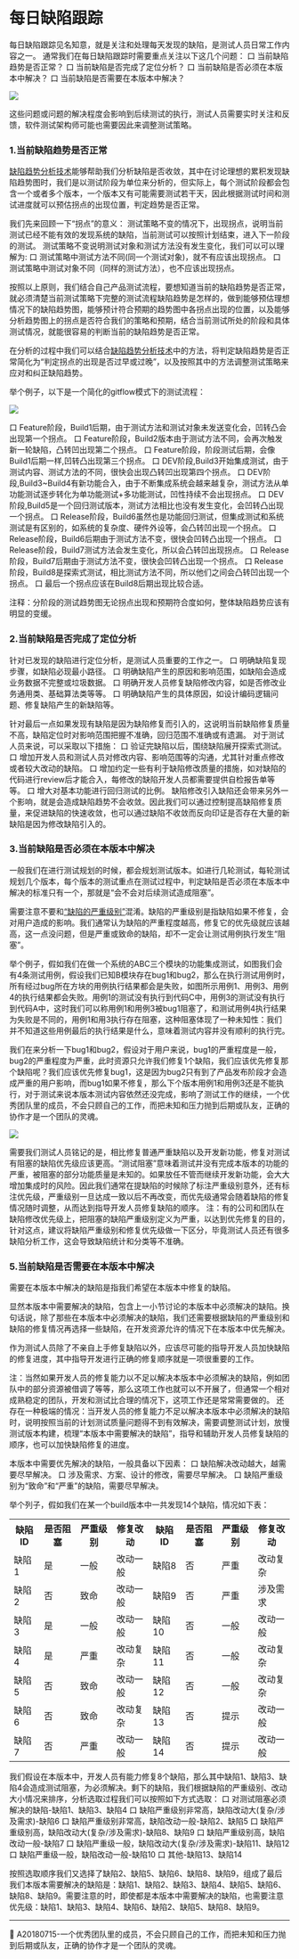 # 每日缺陷跟踪

每日缺陷跟踪见名知意，就是关注和处理每天发现的缺陷，是测试人员日常工作内容之一。
通常我们在每日缺陷跟踪时需要重点关注以下这几个问题：
口  当前缺陷趋势是否正常？
口  当前缺陷是否完成了定位分析？
口  当前缺陷是否必须在本版本中解决？
口  当前缺陷是否需要在本版本中解决？

![](../resFiles/r2/每日缺陷跟踪需要关注的问题.jpg)

这些问题或问题的解决程度会影响到后续测试的执行，测试人员需要实时关注和反馈，软件测试架构师可能也需要因此来调整测试策略。



### 1.当前缺陷趋势是否正常

[缺陷趋势分析技术](books/缺陷趋势分析.md)能够帮助我们分析缺陷是否收敛，其中在讨论理想的累积发现缺陷趋势图时，我们是以测试阶段为单位来分析的，但实际上，每个测试阶段都会包含一个或者多个版本，一个版本又有可能需要测试若干天，因此根据测试时间和测试进度就可以预估拐点的出现位置，判定趋势是否正常。

我们先来回顾一下“拐点”的意义：
测试策略不变的情况下，出现拐点，说明当前测试已经不能有效的发现系统的缺陷，当前测试可以按照计划结束，进入下一阶段的测试。
测试策略不变说明测试对象和测试方法没有发生变化，我们可以可以理解为:
口  测试策略中测试方法不同(同一个测试对象)，就不有应该出现拐点。
口  测试策略中测试对象不同（同样的测试方法），也不应该出现拐点。

按照以上原则，我们结合自己产品测试流程，要想知道当前的缺陷趋势是否正常，就必须清楚当前测试策略下完整的测试流程缺陷趋势是怎样的，做到能够预估理想情况下的缺陷趋势图，能够预计符合预期的趋势图中各拐点出现的位置，以及能够分析趋势图上的拐点是否符合我们的策略和预期，结合当前测试所处的阶段和具体测试情况，就能很容易的判断当前的缺陷趋势是否正常。

在分析的过程中我们可以结合[缺陷趋势分析技术](books/缺陷趋势分析.md)中的方法，将判定缺陷趋势是否正常简化为“判定拐点的出现是否过早或过晚”，以及按照其中的方法调整测试策略来应对和纠正缺陷趋势。

举个例子，以下是一个简化的gitflow模式下的测试流程：

![](../resFiles/r3/分阶段测试缺陷趋势图.jpg)

口  Feature阶段，Build1后期，由于测试方法和测试对象未发送变化会，凹转凸会出现第一个拐点。
口  Feature阶段，Build2版本由于测试方法不同，会再次触发新一轮缺陷，凸转凹出现第二个拐点。
口  Feature阶段，阶段测试后期，会像Build1后期一样,凹转凸出现第三个拐点。
口  DEV阶段,Build3开始集成测试，由于测试内容、测试方法的不同，很快会出现凸转凹出现第四个拐点。
口  DEV阶段,Build3~Build4有新功能合入，由于不断集成系统会越来越复杂，测试方法从单功能测试逐步转化为单功能测试+多功能测试，凹性持续不会出现拐点。
口  DEV阶段,Build5是一个回归测试版本，测试方法相比也没有发生变化，会凹转凸出现一个拐点。
口  Release阶段，Build6虽然也是功能回归测试，但集成测试和系统测试是有区别的，如系统的复杂度、硬件外设等，会凸转凹出现一个拐点。
口  Release阶段，Build6后期由于测试方法不变，很快会凹转凸出现一个拐点。
口  Release阶段，Build7测试方法会发生变化，所以会凸转凹出现拐点。
口  Release阶段，Build7后期由于测试方法不变，很快会凹转凸出现一个拐点。
口  Release阶段，Build8是探索式测试，相比测试方法不同，所以他们之间会凸转凹出现一个拐点。
口  最后一个拐点应该在Build8后期出现比较合适。

注释：分阶段的测试趋势图无论拐点出现和预期符合度如何，整体缺陷趋势应该有明显的变缓。

### 2.当前缺陷是否完成了定位分析

针对已发现的缺陷进行定位分析，是测试人员重要的工作之一。
口  明确缺陷复现步骤，如缺陷必现最小路径。
口  明确缺陷产生的原因和影响范围，如缺陷会造成业务数据不完整或垃圾数据。
口  明确开发人员修复缺陷修改内容，如是否修改业务通用类、基础算法类等等。
口  明确缺陷产生的具体原因，如设计编码逻辑问题、修复缺陷产生的新缺陷等。

针对最后一点如果发现有缺陷是因为缺陷修复而引入的，这说明当前缺陷修复质量不高，缺陷定位时对影响范围把握不准确，回归范围不准确或有遗漏。
对于测试人员来说，可以采取以下措施：
口  验证完缺陷以后，围绕缺陷展开探索式测试。
口  增加开发人员和测试人员对修改内容、影响范围等的沟通，尤其针对重点修改或者较大改动的缺陷。
口  增加约定一些有利于缺陷修改质量的措施，如对缺陷的代码进行review后才能合入，每修改的缺陷开发人员都需要提供自检报告单等等。
口  增大对基本功能进行回归测试的比例。
 缺陷修改引入缺陷还会带来另外一个影响，就是会造成缺陷趋势不会收敛。因此我们可以通过控制提高缺陷修复质量，来促进缺陷的快速收敛，也可以通过缺陷不收敛而反向印证是否存在大量的新缺陷是因为修改缺陷引入的。



### 3.当前缺陷是否必须在本版本中解决

一般我们在进行测试规划的时候，都会规划测试版本。如进行几轮测试，每轮测试规划几个版本，每个版本的测试重点在测试过程中，判定缺陷是否必须在本版本中解决的标准只有一个，那就是“会不会对后续测试造成阻塞”。

需要注意不要和[“缺陷的严重级别”](books/测试基础定义-缺陷严重级别定义.md)混淆。缺陷的严重级别是指缺陷如果不修复，会对用户造成的影响。我们通常认为缺陷的严重程度越高，修复它的优先级就应该越高，这一点没问题，但是严重或致命的缺陷，却不一定会让测试用例执行发生“阻塞”。

举个例子，假如我们在做一个系统的ABC三个模块的功能集成测试，如图我们会有4条测试用例，假设我们已知B模块存在bug1和bug2，那么在执行测试用例时，所有经过bug所在方块的用例执行结果都会是失败，如图所示用例1、用例3、用例4的执行结果都会失败。用例1的测试没有执行到代码C中，用例3的测试没有执行到代码A中，这时我们可以称用例1和用例3被bug1阻塞了，和测试用例4执行结果为失败是不同的，用例1和用3执行存在阻塞，这种阻塞体现了一种未知性：我们并不知道这些用例最后的执行结果是什么，意味着测试内容并没有顺利的执行完。

我们在来分析一下bug1和bug2，假设对于用户来说，bug1的严重程度是一般，bug2的严重程度为严重，此时资源只允许我们修复1个缺陷，我们应该优先修复那个缺陷呢？我们应该优先修复bug1，这是因为bug2只有到了产品发布阶段才会造成严重的用户影响，而bug1如果不修复，那么下个版本用例1和用例3还是不能执行，对于测试来说本版本测试内容依然还没完成，影响了测试工作的继续，一个优秀团队里的成员，不会只顾自己的工作，而把未知和压力抛到后期或队友，正确的协作才是一个团队的灵魂。

![](../resFiles/r2/缺陷优先级.jpg)

需要我们测试人员铭记的是，相比修复普通严重缺陷以及开发新功能，修复对测试有阻塞的缺陷优先级应该更高。“测试阻塞”意味着测试并没有完成本版本的功能的严重，被阻塞的部分功能质量是未知的。如果放任不管而继续开发新功能，会大大增加集成时的风险。因此我们通常在提缺陷的时候除了标注严重级别意外，还有标注优先级，严重级别一旦达成一致以后不再改变，而优先级通常会随着缺陷的修复情况随时调整，从而达到指导开发人员修复缺陷的顺序。
注：有的公司和团队在缺陷修改优先级上，把阻塞的缺陷严重级别定义为严重，以达到优先修复的目的，针对这点，建议将缺陷严重级别和修复优先级做一下区分，毕竟测试人员还有很多缺陷分析工作，这会导致缺陷统计和分类等不准确。

### 5.当前缺陷是否需要在本版本中解决

需要在本版本中解决的缺陷是指我们希望在本版本中修复的缺陷。

显然本版本中需要解决的缺陷，包含上一小节讨论的本版本中必须解决的缺陷。换句话说，除了那些在本版本中必须解决的缺陷，我们还需要根据缺陷的严重级别和缺陷的修复情况再选择一些缺陷，在开发资源允许的情况下在本版本中优先解决。

作为测试人员除了不亲自上手修复缺陷以外，应该尽可能的指导开发人员加快缺陷的修复进度，其中指导开发进行正确的修复顺序就是一项很重要的工作。

注：当然如果开发人员的修复能力以不足以解决本版本中必须解决的缺陷，例如团队中的部分资源被借调了等等，那么这项工作也就可以不开展了，但通常一个相对成熟稳定的团队，开发和测试比合理的情况下，这项工作还是常常需要做的。 还存在一种极端的情况：当开发人员的修复能力不足以解决本版本中必须解决的缺陷时，说明按照当前的计划测试质量问题得不到有效解决，需要调整测试计划，放慢测试版本构建，梳理“本版本中需要解决的缺陷”，指导和辅助开发人员修复缺陷的顺序，也可以加快缺陷修复的进度。

本版本中需要优先解决的缺陷，一般具备以下因素：
口  缺陷解决改动越大，越需要尽早解决。
口  涉及需求、方案、设计的修改，需要尽早解决。
口  缺陷严重级别为“致命”和“严重”的缺陷，需要尽早解决。

举个列子，假如我们在某一个build版本中一共发现14个缺陷，情况如下表：
<table>
	<tr>
		<th>缺陷ID</th>
		<th>是否阻塞</th>
		<th>严重级别</th>
		<th>修复改动</th>
		<th>缺陷ID</th>
		<th>是否阻塞</th>
		<th>严重级别</th>
		<th>修复改动</th>
	</tr>
	<tr>
		<td>缺陷1</td>
		<td>是</td>
		<td>一般</td>
		<td>改动一般</td>
		<td>缺陷8</td>
		<td>否</td>
		<td>严重</td>
		<td>改动复杂</td>
	</tr>
	<tr>
		<td>缺陷2</td>
		<td>否</td>
		<td>致命</td>
		<td>改动一般</td>
		<td>缺陷9</td>
		<td>否</td>
		<td>严重</td>
		<td>涉及需求</td>
	</tr>
	<tr>
		<td>缺陷3</td>
		<td>是</td>
		<td>一般</td>
		<td>改动一般</td>
		<td>缺陷10</td>
		<td>否</td>
		<td>一般</td>
		<td>改动一般</td>
	</tr>
	<tr>
		<td>缺陷4</td>
		<td>是</td>
		<td>严重</td>
		<td>改动复杂</td>
		<td>缺陷11</td>
		<td>否</td>
		<td>一般</td>
		<td>改动复杂</td>
	</tr>
	<tr>
		<td>缺陷5</td>
		<td>否</td>
		<td>致命</td>
		<td>改动一般</td>
		<td>缺陷12</td>
		<td>否</td>
		<td>一般</td>
		<td>改动复杂</td>
	</tr>
	<tr>
		<td>缺陷6</td>
		<td>否</td>
		<td>致命</td>
		<td>改动复杂</td>
		<td>缺陷13</td>
		<td>否</td>
		<td>提示</td>
		<td>改动一般</td>
	</tr>
	<tr>
		<td>缺陷7</td>
		<td>否</td>
		<td>严重</td>
		<td>改动一般</td>
		<td>缺陷14</td>
		<td>否</td>
		<td>提示</td>
		<td>改动一般</td>
	</tr>
</table>
我们假设在本版本中，开发人员有能力修复8个缺陷，那么其中缺陷1、缺陷3、缺陷4会造成测试阻塞，为必须解决。剩下的缺陷，我们根据缺陷的严重级别、改动大小情况来排序，分析选取过程我们可以按照如下方式选取：
口  对测试阻塞必须解决的缺陷-缺陷1、缺陷3、缺陷4
口  缺陷严重级别非常高，缺陷改动大(复杂/涉及需求)-缺陷6
口  缺陷严重级别非常高，缺陷改动一般-缺陷2、缺陷5
口  缺陷严重级别高，缺陷改动大(复杂/涉及需求)-缺陷8、缺陷9
口  缺陷严重级别高，缺陷改动一般-缺陷7
口  缺陷严重级一般，缺陷改动大(复杂/涉及需求)-缺陷11、缺陷12
口  缺陷严重级一般，缺陷改动一般-缺陷10
口  其他-缺陷13、缺陷14

按照选取顺序我们又选择了缺陷2、缺陷5、缺陷6、缺陷8、缺陷9，组成了最后我们本版本需要解决的缺陷是：缺陷1、缺陷2、缺陷3、缺陷4、缺陷5、缺陷6、缺陷8、缺陷9。需要注意的时，即使都是本版本中需要解决的缺陷，也需要注意优先级：缺陷1、缺陷3、缺陷4、缺陷6、缺陷2、缺陷5、缺陷8、缺陷9。

* * *
:bell: A20180715-一个优秀团队里的成员，不会只顾自己的工作，而把未知和压力抛到后期或队友，正确的协作才是一个团队的灵魂。
